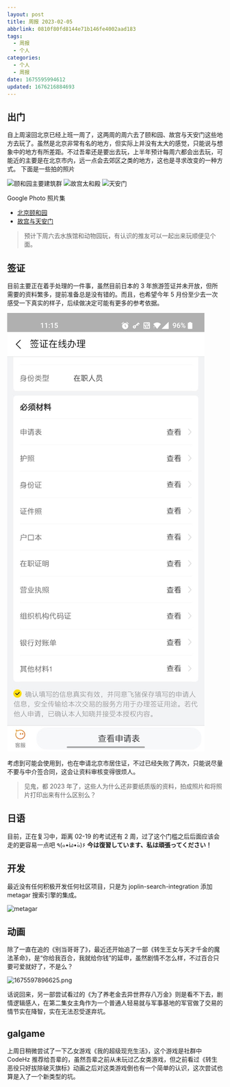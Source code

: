 ```yaml
---
layout: post
title: 周报 2023-02-05
abbrlink: 0810f80fd8144e71b146fe4002aad183
tags:
  - 周报
  - 个人
categories:
  - 个人
  - 周报
date: 1675595994612
updated: 1676216884693
---
```


## 出门

自上周滚回北京已经上班一周了，这两周的周六去了颐和园、故宫与天安门这些地方去玩了。虽然是北京非常有名的地方，但实际上并没有太大的感觉，只能说与想象中的地方有所差距。不过吾辈还是要出去玩，上半年预计每周六都会出去玩，可能近的主要是在北京市内，远一点会去郊区之类的地方，这也是寻求改变的一种方式。
下面是一些拍的照片

![颐和园主要建筑群](https://image-proxy.rxliuli.com/?url=https://lh3.googleusercontent.com/pw/AMWts8AsVfH7C2VQ8sNyKJpI32eV6B6-lMnQTBy86P8bXXvc-02IYtUawHorV2ZxsUKfGgRU5Y9MVWYWrpgShPnvgKBhq-rvvinKKSxYuwsG74tDr3B19-3SLOahiVbVlBrItSzK580vO_p0ja2-_j_pZhl1=w1783-h1337-no)
![故宫太和殿](https://image-proxy.rxliuli.com/?url=https://lh3.googleusercontent.com/pw/AMWts8Ahc5T_a58tiPhxXdyDXklq0IMGR5yGl8-QYWSRPU5FgFIC41yG-jS2kX6Fpg0IMQG4UdlwetLUJ_BbKV0wDn7jXSxwG6SzWVtDtNT7VrasxcbTF1HsENtqI-ovnW12th3b6Wox4y30MSKUPleEu1ok=w1783-h1337-no)
![天安门](https://image-proxy.rxliuli.com/?url=https://lh3.googleusercontent.com/pw/AMWts8BI0M7qXjLOvzJCe_GCKHhOfiiV8KgCCm4d6UJtTa3_byqtt6YcABPseC13S3fhWFQEhE3XKBGIRfjf5trgcIH_7MI6Jo_TexEXfiFVWjAcPm4cbsXGNntwLzC9GD9e2VCYfgoUIO4gLw5uD-ePKXxV=w1783-h1337-no)

Google Photo 照片集

*   [北京颐和园](https://photos.app.goo.gl/9m74qinKPnDSP4Hi9)
*   [故宫与天安门](https://photos.app.goo.gl/zpjvkRp9U2ZKUQXF7)

> 预计下周六去水族馆和动物园玩，有认识的推友可以一起出来玩顺便见个面。

## 签证

目前主要正在着手处理的一件事，虽然目前日本的 3 年旅游签证并未开放，但所需要的资料繁多，提前准备总是没有错的。而且，也希望今年 5 月份至少去一次感受一下真实的样子，后续做决定可能有更多的参考依据。

![1675596831512.png](/resources/f6da6c3fb3ff4039a7fd3b2a97531ecc.png)

考虑到可能会使用到，也在申请北京市居住证，不过已经失败了两次，只能说尽量不要与中介签合同，这会让资料审核变得很烦人。

> 见鬼，都 2023 年了，这些人为什么还非要纸质版的资料，拍成照片和将照片打印出来有什么区别么？

## 日语

目前，正在复习中，距离 02-19 的考试还有 2 周，过了这个门槛之后后面应该会走的更容易一点吧 ٩(๑•̀ω•́๑)۶
**今は復習しています、私は頑張ってください！**

## 开发

最近没有任何积极开发任何社区项目，只是为 joplin-search-integration 添加 metagar 搜索引擎的集成。

![metagar](https://user-images.githubusercontent.com/24560368/216649515-57e6cb7a-39a3-4fb5-ba58-252fc087408b.png)

## 动画

除了一直在追的《别当哥哥了》，最近还开始追了一部《转生王女与天才千金的魔法革命》，是“你给我百合，我就给你钱”的延申，虽然剧情不怎么样，不过百合只要可爱就好了，不是么？

![1675597896625.png](/resources/a29192174e2f4614bed98fca8775c6e5.png)

话说回来，另一部尝试看过的《为了养老金去异世界存八万金》则是看不下去，剧情逻辑感人，在第二集女主角作为一个普通人轻易就与军事基地的军官做了交易的情节实在降智，实在无法忍受遂弃坑。

## galgame

上周日稍微尝试了一下乙女游戏《我的超级现充生活》，这个游戏是社群中 CodeHz 推荐给吾辈的，虽然吾辈之前从未玩过乙女类游戏，但之前看过《转生恶役只好拔除破灭旗标》动画之后对这类游戏倒也有一个简单的认识，这次尝试也算是入了一个新类型的坑。
